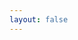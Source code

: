 ```yaml
---
layout: false
---
```

<script setup>
import ExamplePage2 from './components/ExamplePage2.vue'
</script>

<ClientOnly>
    <ExamplePage2 />
</ClientOnly>